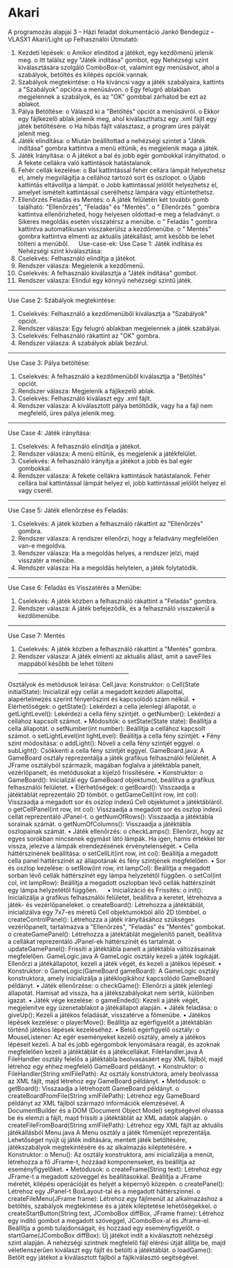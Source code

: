 # Akari
A programozás alapjai 3 – Házi feladat dokumentáció
Jankó Bendegúz – VLASX1
Akari/Light up
Felhasználói Útmutató:
1.	Kezdeti lépések:
o	Amikor elindítod a játékot, egy kezdőmenü jelenik meg.
o	Itt találsz egy "Játék indítása" gombot, egy Nehézségi szint kiválasztására szolgáló ComboBox-ot, valamint egy menüsávot, ahol a szabályok, betöltés és kilépés opciók vannak.
2.	Szabályok megtekintése:
o	Ha kíváncsi vagy a játék szabályaira, kattints a "Szabályok" opcióra a menüsávon.
o	Egy felugró ablakban megjelennek a szabályok, és az "OK" gombbal zárhatod be ezt az ablakot.
3.	Pálya Betöltése:
o	Válaszd ki a "Betöltés" opciót a menüsávról.
o	Ekkor egy fájlkezelő ablak jelenik meg, ahol kiválaszthatsz egy .xml fájlt egy játék betöltésére.
o	Ha hibás fájlt választasz, a program üres pályát jelenít meg.
4.	Játék elindítása:
o	Miután beállítottad a nehézségi szintet a "Játék indítása" gombra kattintva a menü eltűnik, és megjelenik maga a játék.
5.	Játék Irányítása:
o	A játékot a bal és jobb egér gombokkal irányíthatod.
o	A fekete cellákra való kattintások hatástalanok.
6.	Fehér cellák kezelése:
o	Bal kattintással fehér cellára lámpát helyezhetsz el, amely megvilágítja a cellához tartozó sort és oszlopot.
o	Újabb kattintás eltávolítja a lámpát.
o	Jobb kattintással jelölőt helyezhetsz el, amelyet ismételt kattintással cserélhetsz lámpára vagy eltüntethetsz.
7.	Ellenőrzés Feladás és Mentés:
o	A játék felületén két további gomb található: "Ellenőrzés", "Feladás" és "Mentés".
o	" Ellenőrzés " gombra kattintva ellenőrizheted, hogy helyesen oldottad-e meg a feladványt.
o	Sikeres megoldás esetén visszatérsz a menübe.
o	" Feladás " gombra kattintva automatikusan visszakerülsz a kezdőmenübe.
o	" Mentés" gombra kattintva elmenti az aktuális játékállást, amit később be lehet tölteni a menüből.
 
Use-case-ek:
Use Case 1: Játék indítása és Nehézségi szint kiválasztása:
1.	Cselekvés: Felhasználó elindítja a játékot.
2.	Rendszer válasza: Megjelenik a kezdőmenü.
3.	Cselekvés: A felhasználó kiválasztja a "Játék indítása" gombot.
4.	Rendszer válasza: Elindul egy könnyű nehézségi szintű játék.
________________________________________
Use Case 2: Szabályok megtekintése:
1.	Cselekvés: Felhasználó a kezdőmenüből kiválasztja a "Szabályok" opciót.
2.	Rendszer válasza: Egy felugró ablakban megjelennek a játék szabályai.
3.	Cselekvés: Felhasználó rákattint az "OK" gombra.
4.	Rendszer válasza: A szabályok ablak bezárul.
________________________________________
Use Case 3: Pálya betöltése:
1.	Cselekvés: A felhasználó a kezdőmenüből kiválasztja a "Betöltés" opciót.
2.	Rendszer válasza: Megjelenik a fájlkezelő ablak.
3.	Cselekvés: Felhasználó kiválaszt egy .xml fájlt.
4.	Rendszer válasza: A kiválasztott pálya betöltődik, vagy ha a fájl nem megfelelő, üres pálya jelenik meg.
________________________________________
Use Case 4: Játék irányítása:
1.	Cselekvés: A felhasználó elindítja a játékot.
2.	Rendszer válasza: A menü eltűnik, és megjelenik a játékfelület.
3.	Cselekvés: A felhasználó irányítja a játékot a jobb és bal egér gombokkal.
4.	Rendszer válasza: A fekete cellákra kattintások hatástalanok. Fehér cellára bal kattintással lámpát helyez el, jobb kattintással jelölőt helyez el vagy cserél.
________________________________________
Use Case 5: Játék ellenőrzése és Feladás:
1.	Cselekvés: A játék közben a felhasználó rákattint az "Ellenőrzés" gombra.
2.	Rendszer válasza: A rendszer ellenőrzi, hogy a feladvány megfelelően van-e megoldva.
3.	Rendszer válasza: Ha a megoldás helyes, a rendszer jelzi, majd visszatér a menübe.
4.	Rendszer válasza: Ha a megoldás helytelen, a játék folytatódik.
________________________________________
Use Case 6: Feladás és Visszatérés a Menübe:
1.	Cselekvés: A játék közben a felhasználó rákattint a "Feladás" gombra.
2.	Rendszer válasza: A játék befejeződik, és a felhasználó visszakerül a kezdőmenübe.
________________________________________
Use Case 7: Mentés
1.	Cselekvés: A játék közben a felhasználó rákattint a "Mentés" gombra.
2.	Rendszer válasza: A játék elmenti az aktuális állást, amit a saveFiles mappából később be lehet tölteni
 ________________________________________

Osztályok és metódusok leírása:
Cell.java:
Konstruktor:
o	Cell(State initialState): Inicializál egy cellát a megadott kezdeti állapottal, alapértelmezés szerint fényerőszint és kapcsolódó szám nélkül.
•	Elérhetőségek:
o	getState(): Lekérdezi a cella jelenlegi állapotát.
o	getLightLevel(): Lekérdezi a cella fény szintjét.
o	getNumber(): Lekérdezi a cellához kapcsolt számot.
•	Módosítók:
o	setState(State state): Beállítja a cella állapotát.
o	setNumber(int number): Beállítja a cellához kapcsolt számot.
o	setLightLevel(int lightLevel): Beállítja a cella fény szintjét.
•	Fény szint módosítása:
o	addLight(): Növeli a cella fény szintjét eggyel.
o	subLight(): Csökkenti a cella fény szintjét eggyel.
GameBoard.java:
A GameBoard osztály reprezentálja a játék grafikus felhasználói felületét. A JFrame osztályból származik, magában foglalva a játéktábla panelt, vezérlőpanelt, és metódusokat a kijelző frissítésére.
•	Konstruktor:
o	GameBoard(): Inicializál egy GameBoard objektumot, beállítva a grafikus felhasználói felületet.
•	Elérhetőségek:
o	getBoard(): Visszaadja a játéktáblát reprezentáló 2D tömböt.
o	getGameCell(int row, int col): Visszaadja a megadott sor és oszlop indexű Cell objektumot a játéktábláról.
o	getCellPanel(int row, int col): Visszaadja a megadott sor és oszlop indexű cellát reprezentáló JPanel-t.
o	getNumOfRows(): Visszaadja a játéktábla sorainak számát.
o	getNumOfColumns(): Visszaadja a játéktábla oszlopainak számát.
•	Játék ellenőrzés:
o	checkLamps(): Ellenőrzi, hogy az egyes sorokban nincsenek egymást látó lámpák. Ha igen, hamis értékkel tér vissza, jelezve a lámpák elrendezésének érvénytelenségét.
•	Cella háttérszínének beállítása:
o	setCellLit(int row, int col): Beállítja a megadott cella panel háttérszínét az állapotának és fény szintjének megfelelően.
•	Sor és oszlop kezelése:
o	setRow(int row, int lampCol): Beállítja a megadott sorban lévő cellák háttérszínét egy lámpa helyzetétől függően.
o	setCol(int col, int lampRow): Beállítja a megadott oszlopban lévő cellák háttérszínét egy lámpa helyzetétől függően.
 
•	Inicializáció és Frissítés:
o	init(): Inicializálja a grafikus felhasználói felületet, beállítva a keretet, létrehozva a játék- és vezérlőpaneleket.
o	createBoard(): Létrehozza a játéktáblát, inicializálva egy 7x7-es méretű Cell objektumokból álló 2D tömbbel.
o	createControlPanel(): Létrehozza a játék irányításához szükséges vezérlőpanelt, tartalmazva a "Ellenőrzés", "Feladás"  és "Mentés" gombokat.
o	createGamePanel(): Létrehozza a játéktáblát megjelenítő panelt, beállítva a cellákat reprezentáló JPanel-ek háttérszínét és tartalmát.
o	updateGamePanel(): Frissíti a játéktábla panelt a játéktábla változásainak megfelelően.
GameLogic.java
A GameLogic osztály kezeli a játék logikáját. Ellenőrzi a játékállapotot, kezeli a játék végét, és kezeli a játékos lépéseit.
•	Konstruktor:
o	GameLogic(GameBoard gameBoard): A GameLogic osztály konstruktora, amely inicializálja a játéklogikához kapcsolódó GameBoard példányt.
•	Játék ellenőrzése:
o	checkGame(): Ellenőrzi a játék jelenlegi állapotát. Hamisat ad vissza, ha a játékszabályokat nem sértik, különben igazat.
•	Játék vége kezelése:
o	gameEnded(): Kezeli a játék végét, megjelenítve egy üzenetablakot a játékállapot alapján.
•	Játék feladása:
o	giveUp(): Kezeli a játékos feladását, visszatérve a főmenübe.
•	Játékos lépések kezelése:
o	playerMove(): Beállítja az egérfigyelőt a játéktáblán történő játékos lépések kezeléséhez.
•	Belső egérfigyelő osztály:
o	MouseListener: Az egér eseményeket kezelő osztály, amely a játékos lépéseit kezeli. A bal és jobb egérgombok lenyomására reagál, és azoknak megfelelően kezeli a játéktáblát és a játékcellákat.
FileHandler.java
A FileHandler osztály felelős a játéktábla beolvasásáért egy XML fájlból, majd létrehoz egy ehhez megfelelő GameBoard példányt.
•	Konstruktor:
o	FileHandler(String xmlFilePath): Az osztály konstruktora, amely beolvassa az XML fájlt, majd létrehoz egy GameBoard példányt.
•	Metódusok:
o	getBoard(): Visszaadja a létrehozott GameBoard példányt.
o	createBoardFromFile(String xmlFilePath): Létrehoz egy GameBoard példányt az XML fájlból származó információk elemzésével. A DocumentBuilder és a DOM (Document Object Model) segítségével olvassa be és elemzi a fájlt, majd frissíti a játéktáblát az XML adatok alapján.
o	createFileFromBoard(String xmlFilePath): Létrehoz egy XML fájlt az aktuális játékállásból
Menu.java
A Menu osztály a játék főmenüjét reprezentálja. Lehetőséget nyújt új játék indítására, mentett játék betöltésére, játékszabályok megtekintésére és az alkalmazás kiléptetésére.
•	Konstruktor:
o	Menu(): Az osztály konstruktora, ami inicializálja a menüt, létrehozza a fő JFrame-t, hozzáad komponenseket, és beállítja az eseményfigyelőket.
•	Metódusok:
o	createFrame(String text): Létrehoz egy JFrame-t a megadott szöveggel és beállításokkal. Beállítja a JFrame méretét, kilépési operációját és helyét a képernyő közepén.
o	createPanel(): Létrehoz egy JPanel-t BoxLayout-tal és a megadott háttérszínnel.
o	createFileMenu(JFrame frame): Létrehoz egy fájlmenüt az alkalmazáshoz a betöltés, szabályok megtekintése és a játék kiléptetése lehetőségekkel.
o	createStartButton(String text, JComboBox<String> diffBox, JFrame frame): Létrehoz egy indító gombot a megadott szöveggel, JComboBox-al és Jframe-el. Beállítja a gomb tulajdonságait, és hozzáad egy eseményfigyelőt.
o	startGame(JComboBox diffBox): Új játékot indít a kiválasztott nehézségi szint alapján. A nehézségi szintnek megfelelő fájl elérési útját állítja be, majd véletlenszerűen kiválaszt egy fájlt és betölti a játéktáblát.
o	loadGame(): Betölt egy játékot a kiválasztott fájlból a fájlkiválasztó segítségével.
